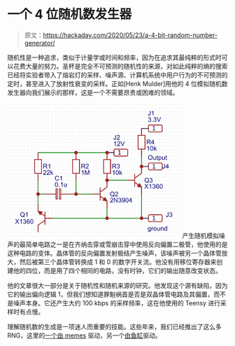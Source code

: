 # 一个 4 位随机数发生器

> 原文：<https://hackaday.com/2020/05/23/a-4-bit-random-number-generator/>

随机性是一种追求，类似于计量学或时间和频率，因为在追求其最纯粹的形式时可以花费大量的努力。圣杯是完全不可预测的随机性的来源，对如此纯粹的熵的搜索已经将实验者带入了熔岩灯的采样、噪声源、计算机系统中用户行为的不可预测的定时，甚至进入了放射性衰变的采样。正如[Henk Mulder]用他的 4 位模拟随机数发生器向我们展示的那样，这是一个不需要昂贵或困难的领域。

![](img/213b4592c0013bb11f77a83dd750844c.png)产生随机模拟噪声的最简单电路之一是在齐纳击穿或雪崩击穿中使用反向偏置二极管，他使用的是这种电路的变体。晶体管的反向偏置发射极结产生噪声，该噪声被另一个晶体管放大，然后被第三个晶体管转换成 1 和 0 的数字开关流。他没有用移位寄存器来创建他的四位，而是用了四个相同的电路，没有时钟，它们的输出随意改变状态。

他的文章很大一部分是关于随机性和随机来源的研究。他发现这个源有缺陷，因为它的输出偏向逻辑 1，但我们想知道罪魁祸首是否是双晶体管电路及其偏置，而不是噪声本身。它还产生大约 100 kbps 的采样频率，这在他使用的 Teensy 进行采样时有点慢。

理解随机数的生成是一项迷人而重要的技能。这些年来，我们已经推出了这么多 RNG，这里的[一个由 memes](https://hackaday.com/2018/01/25/twitter-rng-is-powered-by-memes/) 驱动，另一个[由鱼缸](https://hackaday.com/2019/12/09/generating-random-numbers-with-a-fish-tank/)驱动。